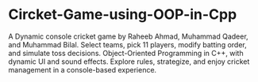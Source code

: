 # Circket-Game-using-OOP-in-Cpp
A Dynamic console cricket game by Raheeb Ahmad, Muhammad Qadeer, and Muhammad Bilal. Select teams, pick 11 players, modify batting order, and simulate toss decisions. Object-Oriented Programming in C++, with dynamic UI and sound effects. Explore rules, strategize, and enjoy cricket management in a console-based experience.
